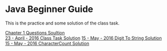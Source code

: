 # Java Beginner Guide
This is the practice and some solution of the class task.

[Chapter 1 Questions Soultion](https://github.com/hassanshahzadaheer/JavaBeginnerGuide/tree/master/chapter1/SelfTest) <br>
[23 - April - 2016 Class Task Solution](https://github.com/hassanshahzadaheer/JavaBeginnerGuide/blob/master/ClassTask/Game.java)
[15 - May - 2016 Digit To String Solution](https://github.com/hassanshahzadaheer/JavaBeginnerGuide/blob/master/ClassTask/DigitToString.java)
[15 - May - 2016 CharacterCount Solution](https://github.com/hassanshahzadaheer/JavaBeginnerGuide/blob/master/ClassTask/CharacterCount.java)

